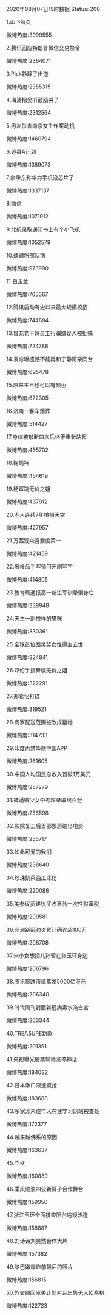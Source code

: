 2020年08月07日19时数据
Status: 200

1.山下智久

微博热度:3999555

2.腾讯回应特朗普微信交易禁令

微博热度:2364071

3.Pick静静子出道

微博热度:2355315

4.海涛把吴昕鼓励哭了

微博热度:2312564

5.男友杀害南京女生作案动机

微博热度:1460794

6.追番A计划

微博热度:1389073

7.余承东称华为手机没芯片了

微博热度:1337137

8.微信

微博热度:1071912

9.北航录取通知书上有个小飞机

微博热度:1052579

10.螺蛳粉部队锅

微博热度:973990

11.白玉兰

微博热度:765067

12.腾讯启动有史以来最大规模校招

微博热度:744894

13.冒充老干妈员工行骗嫌疑人被批捕

微博热度:724788

14.袁咏琳遗憾不能再和宁静阿朵同台

微博热度:695478

15.原来生日也可以有颜色

微博热度:672305

16.济南一客车爆炸

微博热度:514427

17.身体被敲断四次后终于重新站起

微博热度:455702

18.鞠婧祎

微博热度:454619

19.杨幂跳无价之姐

微博热度:437912

20.老人连续7年拍摄天空

微博热度:427957

21.万茜观众喜爱度第一

微博热度:421459

22.奢侈品手写师用牙刷写字

微博热度:414805

23.教育局通报高一新生军训晕倒身亡

微博热度:339948

24.天生一副拽样的猫咪

微博热度:330361

25.全球首位图灵奖女性得主去世

微博热度:324841

26.邓伦手指舞版无价之姐

微博热度:322291

27.郑希怡打碟

微博热度:319521

28.商家配送范围被改成墓地

微博热度:314733

29.印度再禁15款中国APP

微博热度:261605

30.中国人均国民总收入首破1万美元

微博热度:257279

31.被逼婚少女中考超录取线百分

微博热度:256598

32.影院复工后首部票房破亿电影

微博热度:255717

33.如此可爱的我们

微博热度:238640

34.珍珠奶茶西瓜冰粉

微博热度:220088

35.美参议员建议征收富翁一次性财富税

微博热度:209581

36.非洲新冠肺炎累计确诊超100万

微博热度:208708

37.宋小女想把儿孙留在张玉环身边

微博热度:206796

38.腾讯暴跌市值蒸发5000亿港元

微博热度:206340

39.时代周刊封面新冠病毒水淹白宫

微博热度:203344

40.TREASURE新歌

微博热度:201391

41.央视曝光股票导师涨停神话

微博热度:184032

42.日本漱口液遭疯抢

微博热度:183688

43.多家涉未成年人在线学习网站被查处

微博热度:172377

44.越来越佛系的原因

微博热度:163637

45.立秋

微博热度:160889

46.乘风破浪四公新裤子合作舞台

微博热度:159950

47.浙江玉环全面排查阳台违规改造

微博热度:158887

48.刘诗诗刘昊然合体大片

微博热度:157382

49.黎巴嫩爆炸前最后的照片

微博热度:156815

50.外交部回应美计划对台出售无人侦察机

微博热度:122723

